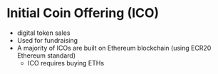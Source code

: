 # Initial Coin Offering (ICO)

* digital token sales
* Used for fundraising
* A majority of ICOs are built on Ethereum blockchain (using ECR20 Ethereum standard)
    * ICO requires buying ETHs
